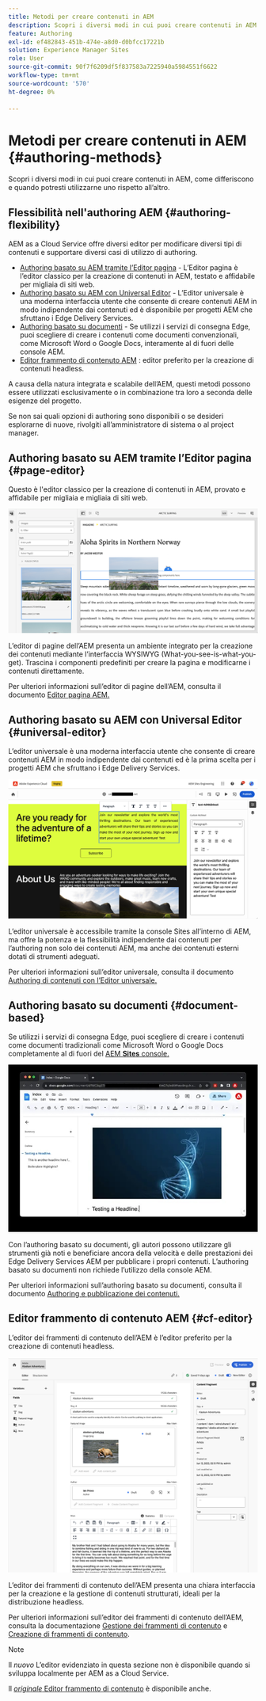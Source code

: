 ```yaml
---
title: Metodi per creare contenuti in AEM
description: Scopri i diversi modi in cui puoi creare contenuti in AEM e le loro differenze.
feature: Authoring
exl-id: ef482843-451b-474e-a8d0-d0bfcc17221b
solution: Experience Manager Sites
role: User
source-git-commit: 90f7f6209df5f837583a7225940a5984551f6622
workflow-type: tm+mt
source-wordcount: '570'
ht-degree: 0%

---
```


# Metodi per creare contenuti in AEM {#authoring-methods}

Scopri i diversi modi in cui puoi creare contenuti in AEM, come differiscono e quando potresti utilizzarne uno rispetto all’altro.

## Flessibilità nell&#39;authoring AEM {#authoring-flexibility}

AEM as a Cloud Service offre diversi editor per modificare diversi tipi di contenuti e supportare diversi casi di utilizzo di authoring.

* [Authoring basato su AEM tramite l’Editor pagina](#page-editor) - L’Editor pagina è l’editor classico per la creazione di contenuti in AEM, testato e affidabile per migliaia di siti web.
* [Authoring basato su AEM con Universal Editor](#universal-editor) - L’Editor universale è una moderna interfaccia utente che consente di creare contenuti AEM in modo indipendente dai contenuti ed è disponibile per progetti AEM che sfruttano i Edge Delivery Services.
* [Authoring basato su documenti](#document-based) - Se utilizzi i servizi di consegna Edge, puoi scegliere di creare i contenuti come documenti convenzionali, come Microsoft Word o Google Docs, interamente al di fuori delle console AEM.
* [Editor frammento di contenuto AEM](#cf-editor) : editor preferito per la creazione di contenuti headless.

A causa della natura integrata e scalabile dell’AEM, questi metodi possono essere utilizzati esclusivamente o in combinazione tra loro a seconda delle esigenze del progetto.

Se non sai quali opzioni di authoring sono disponibili o se desideri esplorarne di nuove, rivolgiti all’amministratore di sistema o al project manager.

## Authoring basato su AEM tramite l’Editor pagina {#page-editor}

Questo è l&#39;editor classico per la creazione di contenuti in AEM, provato e affidabile per migliaia e migliaia di siti web.

![Editor pagina AEM](assets/authoring-methods-page-editor.png)

L’editor di pagine dell’AEM presenta un ambiente integrato per la creazione dei contenuti mediante l’interfaccia WYSIWYG (What-you-see-is-what-you-get). Trascina i componenti predefiniti per creare la pagina e modificarne i contenuti direttamente.

Per ulteriori informazioni sull’editor di pagine dell’AEM, consulta il documento [Editor pagina AEM.](/help/sites-cloud/authoring/page-editor/introduction.md)

## Authoring basato su AEM con Universal Editor {#universal-editor}

L’editor universale è una moderna interfaccia utente che consente di creare contenuti AEM in modo indipendente dai contenuti ed è la prima scelta per i progetti AEM che sfruttano i Edge Delivery Services.

![L’editor universale](assets/authoring-methods-ue.png)

L’editor universale è accessibile tramite la console Sites all’interno di AEM, ma offre la potenza e la flessibilità indipendente dai contenuti per l’authoring non solo dei contenuti AEM, ma anche dei contenuti esterni dotati di strumenti adeguati.

Per ulteriori informazioni sull’editor universale, consulta il documento [Authoring di contenuti con l’Editor universale.](/help/sites-cloud/authoring/universal-editor/authoring.md)

## Authoring basato su documenti  {#document-based}

Se utilizzi i servizi di consegna Edge, puoi scegliere di creare i contenuti come documenti tradizionali come Microsoft Word o Google Docs completamente al di fuori del [AEM **Sites** console.](/help/sites-cloud/authoring/sites-console/introduction.md)

![Modifica di contenuti basati su documenti](assets/authoring-methods-document.jpg)

Con l’authoring basato su documenti, gli autori possono utilizzare gli strumenti già noti e beneficiare ancora della velocità e delle prestazioni dei Edge Delivery Services AEM per pubblicare i propri contenuti. L’authoring basato su documenti non richiede l’utilizzo della console AEM.

Per ulteriori informazioni sull’authoring basato su documenti, consulta il documento [Authoring e pubblicazione dei contenuti.](/help/edge/docs/authoring.md)

## Editor frammento di contenuto AEM {#cf-editor}

L’editor dei frammenti di contenuto dell’AEM è l’editor preferito per la creazione di contenuti headless.

![Editor frammento di contenuto AEM](assets/authoring-methods-cf-editor.png)

L’editor dei frammenti di contenuto dell’AEM presenta una chiara interfaccia per la creazione e la gestione di contenuti strutturati, ideali per la distribuzione headless.

Per ulteriori informazioni sull’editor dei frammenti di contenuto dell’AEM, consulta la documentazione [Gestione dei frammenti di contenuto](/help/sites-cloud/administering/content-fragments/managing.md) e [Creazione di frammenti di contenuto](/help/sites-cloud/administering/content-fragments/managing.md).

>[!NOTE]
>
>Il *nuovo* L’editor evidenziato in questa sezione non è disponibile quando si sviluppa localmente per AEM as a Cloud Service.
>
>Il [*originale* Editor frammento di contenuto](/help/assets/content-fragments/content-fragments-variations.md) è disponibile anche.
